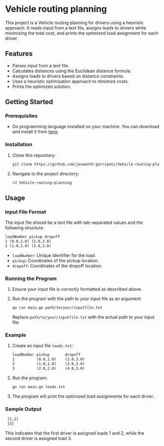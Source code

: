 # Vehicle routing planning

This project is a Vehicle routing planning for drivers using a heuristic approach. It reads input from a text file, assigns loads to drivers while minimizing the total cost, and prints the optimized load assignment for each driver.

## Features

- Parses input from a text file.
- Calculates distances using the Euclidean distance formula.
- Assigns loads to drivers based on distance constraints.
- Uses a heuristic optimization approach to minimize costs.
- Prints the optimized solution.

## Getting Started

### Prerequisites

- Go programming language installed on your machine. You can download and install it from [here](https://golang.org/dl/).

### Installation

1. Clone this repository:

   ```sh
   git clone https://github.com/jaswanth-gorripati/Vehicle-routing-planning.git
   ```

2. Navigate to the project directory:

   ```sh
   cd Vehicle-routing-planning
   ```

## Usage

### Input File Format

The input file should be a text file with tab-separated values and the following structure:

```txt
loadNumber pickup dropoff
1 (0.0,1.0) (2.0,3.0)
2 (1.0,1.0) (3.0,3.0)
```

- `loadNumber`: Unique identifier for the load.
- `pickup`: Coordinates of the pickup location.
- `dropoff`: Coordinates of the dropoff location.

### Running the Program

1. Ensure your input file is correctly formatted as described above.

2. Run the program with the path to your input file as an argument:

   ```sh
   go run main.go path/to/your/inputfile.txt
   ```

   Replace `path/to/your/inputfile.txt` with the actual path to your input file.

### Example

1. Create an input file `loads.txt`:

    ```txt
    loadNumber pickup       dropoff
    1          (0.0,1.0)    (2.0,3.0)
    2          (1.0,1.0)    (3.0,3.0)
    3          (2.0,2.0)    (4.0,5.0)
    ```

2. Run the program:

    ```sh
    go run main.go loads.txt
    ```

3. The program will print the optimized load assignments for each driver.

### Sample Output

```txt
 [1,2]
 [3]
```
This indicates that the first driver is assigned loads 1 and 2, while the second driver is assigned load 3.
